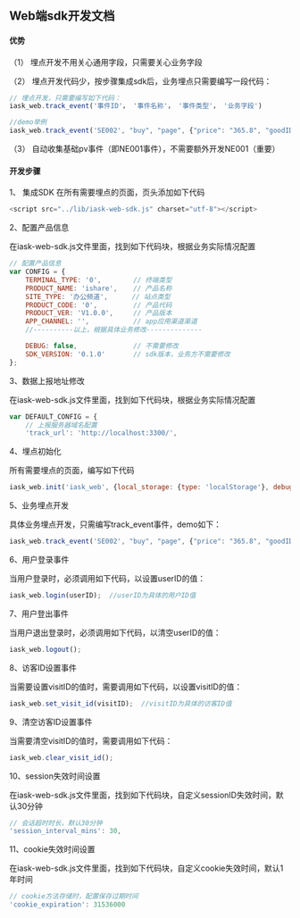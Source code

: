## Web端sdk开发文档

#### 优势

（1） 埋点开发不用关心通用字段，只需要关心业务字段

（2） 埋点开发代码少，按步骤集成sdk后，业务埋点只需要编写一段代码：

```js
// 埋点开发，只需要编写如下代码：
iask_web.track_event('事件ID'， '事件名称'， '事件类型'， '业务字段')

//demo举例
iask_web.track_event('SE002', "buy", "page", {"price": "365.8", "goodID": 'xxxx-xxxx-xxxx'});
```

（3） 自动收集基础pv事件（即NE001事件），不需要额外开发NE001（重要）


#### 开发步骤

1、 集成SDK
在所有需要埋点的页面，页头添加如下代码

```js
<script src="../lib/iask-web-sdk.js" charset="utf-8"></script>
```

2、配置产品信息

在iask-web-sdk.js文件里面，找到如下代码块，根据业务实际情况配置

```js
// 配置产品信息
var CONFIG = {
    TERMINAL_TYPE: '0',        // 终端类型
    PRODUCT_NAME: 'ishare',    // 产品名称
    SITE_TYPE: '办公频道',      // 站点类型
    PRODUCT_CODE: '0',         // 产品代码
    PRODUCT_VER: 'V1.0.0',     // 产品版本
    APP_CHANNEL: '',           // app应用渠道渠道
    //----------以上，根据具体业务修改--------------

    DEBUG: false,              // 不需要修改
    SDK_VERSION: '0.1.0'       // sdk版本，业务方不需要修改
};
```

3、数据上报地址修改

在iask-web-sdk.js文件里面，找到如下代码块，根据业务实际情况配置

```js
var DEFAULT_CONFIG = {
    // 上报服务器域名配置
    'track_url': 'http://localhost:3300/', 
```
4、埋点初始化

所有需要埋点的页面，编写如下代码

```js
iask_web.init('iask_web', {local_storage: {type: 'localStorage'}, debug: true});
```

5、业务埋点开发

具体业务埋点开发，只需编写track_event事件，demo如下：

```js
iask_web.track_event('SE002', "buy", "page", {"price": "365.8", "goodID": '123452'});
```

6、用户登录事件

当用户登录时，必须调用如下代码，以设置userID的值：

```js
iask_web.login(userID);  //userID为具体的用户ID值
```

7、用户登出事件

当用户退出登录时，必须调用如下代码，以清空userID的值：

```js
iask_web.logout();
```

8、访客ID设置事件

当需要设置visitID的值时，需要调用如下代码，以设置visitID的值：

```js
iask_web.set_visit_id(visitID);  //visitID为具体的访客ID值
```

9、清空访客ID设置事件

当需要清空visitID的值时，需要调用如下代码：

```js
iask_web.clear_visit_id();
```

10、session失效时间设置

在iask-web-sdk.js文件里面，找到如下代码块，自定义sessionID失效时间，默认30分钟

```js
// 会话超时时长，默认30分钟
'session_interval_mins': 30,
```

11、cookie失效时间设置

在iask-web-sdk.js文件里面，找到如下代码块，自定义cookie失效时间，默认1年时间

```js
// cookie方法存储时，配置保存过期时间
'cookie_expiration': 31536000
```


